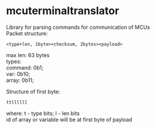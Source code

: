 # mcuterminaltranslator  
Library for parsing commands for communication of MCUs  
Packet structure: 
```
<type+len, 1byte><checksum, 2bytes><payload>
```
max len: 63 bytes  
types:  
command: 0b1;  
var: 0b10;  
array: 0b11;
  
Structure of first byte:  
```
ttllllll
```
where: t - type bits; l - len bits  
id of array or variable will be at first byte of payload
